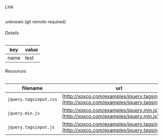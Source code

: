<!--
https://pypi.org/project/jsfiddle-readme/
-->


###### Link
unknown (git remote required)

###### Details
key|value
-|-
name|test

###### Resources
filename|url
-|-
`jquery.tagsinput.css`|[http://xoxco.com/examples/jquery.tagsinput.css](http://xoxco.com/examples/jquery.tagsinput.css)
`jquery.min.js`|[http://xoxco.com/examples/jquery.min.js](http://xoxco.com/examples/jquery.min.js)
`jquery.tagsinput.js`|[http://xoxco.com/examples/jquery.tagsinput.js](http://xoxco.com/examples/jquery.tagsinput.js)